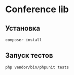 Conference lib
==============

Установка
--------------
```shell
composer install
```

Запуск тестов
--------------
```shell
php vendor/bin/phpunit tests
```